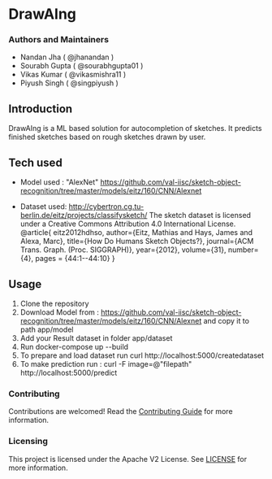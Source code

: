 # DrawAIng

### Authors and Maintainers
* Nandan Jha ( @jhanandan )
* Sourabh Gupta ( @sourabhgupta01 )
* Vikas Kumar ( @vikasmishra11 )
* Piyush Singh ( @singpiyush )

## Introduction

DrawAIng is a ML based solution for autocompletion of sketches. It predicts finished sketches based on rough sketches drawn by user.

## Tech used 

* Model used : "AlexNet" https://github.com/val-iisc/sketch-object-recognition/tree/master/models/eitz/160/CNN/Alexnet

* Dataset used: http://cybertron.cg.tu-berlin.de/eitz/projects/classifysketch/
  The sketch dataset is licensed under a Creative Commons Attribution 4.0 International License.
  @article{
    eitz2012hdhso,
    author={Eitz, Mathias and Hays, James and Alexa, Marc},
    title={How Do Humans Sketch Objects?},
    journal={ACM Trans. Graph. (Proc. SIGGRAPH)},
    year={2012},
    volume={31},
    number={4},
    pages = {44:1--44:10}
  }

## Usage 

1. Clone the repository
2. Download Model from : 
   https://github.com/val-iisc/sketch-object-recognition/tree/master/models/eitz/160/CNN/Alexnet 
   and copy it to path app/model
3. Add your Result dataset in folder app/dataset
4. Run docker-compose up --build
5. To prepare and load  dataset run curl http://localhost:5000/createdataset
6. To make prediction run :  curl -F image=@"filepath"  http://localhost:5000/predict


### Contributing

Contributions are welcomed! Read the [Contributing Guide](./.github/CONTRIBUTING.md) for more information.

### Licensing

This project is licensed under the Apache V2 License. See [LICENSE](LICENSE) for more information.

